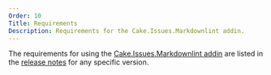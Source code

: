 ```yaml
---
Order: 10
Title: Requirements
Description: Requirements for the Cake.Issues.Markdownlint addin.
---
```

The requirements for using the [Cake.Issues.Markdownlint addin] are listed in the [release notes] for any specific version.

[Cake.Issues.Markdownlint addin]: https://www.nuget.org/packages/Cake.Issues.Markdownlint
[release notes]: release-notes
